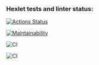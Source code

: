 ### Hexlet tests and linter status:
[![Actions Status](https://github.com/Igor-Klein/frontend-project-lvl1/workflows/hexlet-check/badge.svg)](https://github.com/Igor-Klein/frontend-project-lvl1/actions)

[![Maintainability](https://api.codeclimate.com/v1/badges/c8a12f3705d8572c0cfc/maintainability)](https://codeclimate.com/github/Igor-Klein/frontend-project-lvl1/maintainability)

![CI](https://github.com/Igor-Klein/frontend-project-lvl1/workflows/CI/badge.svg)

![CI](https://github.com/Igor-Klein/frontend-project-lvl1/workflows/CI/badge.svg?branch=main)